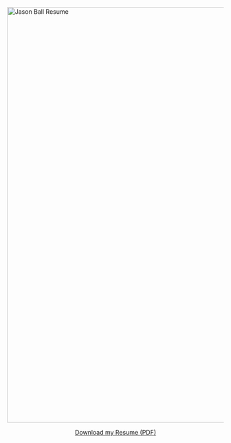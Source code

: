 <a href="https://raw.githubusercontent.com/jason-ball/jason-ball/master/Jason%20Ball%20Resume.pdf" target="_blank">
  <img width="965" alt="Jason Ball Resume" src="https://user-images.githubusercontent.com/30378653/140435481-e0ae40cf-e33c-4baa-a3f3-74a92fe4f405.png">
</a>

<a href="https://raw.githubusercontent.com/jason-ball/jason-ball/master/Jason%20Ball%20Resume.pdf" target="_blank">
  <p style="text-align:center;">Download my Resume (PDF)</p>
</a>
